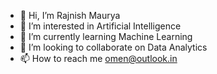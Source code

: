 - 👋 Hi, I’m Rajnish Maurya
- 👀 I’m interested in Artificial Intelligence  
- 🌱 I’m currently learning Machine Learning
- 💞️ I’m looking to collaborate on Data Analytics
- 📫 How to reach me omen@outlook.in

<!---
OMEN1562/OMEN1562 is a ✨ special ✨ repository because its `README.md` (this file) appears on your GitHub profile.
You can click the Preview link to take a look at your changes.
--->
